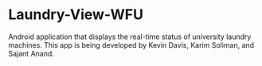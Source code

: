 # Laundry-View-WFU
Android application that displays the real-time status of university laundry machines. This app is being developed by Kevin Davis, Karim Soliman, and Sajant Anand.
